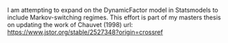 I am attempting to expand on the DynamicFactor model in Statsmodels to include Markov-switching regimes. This effort is part of my masters thesis on updating the work of Chauvet (1998) url: https://www.jstor.org/stable/2527348?origin=crossref
